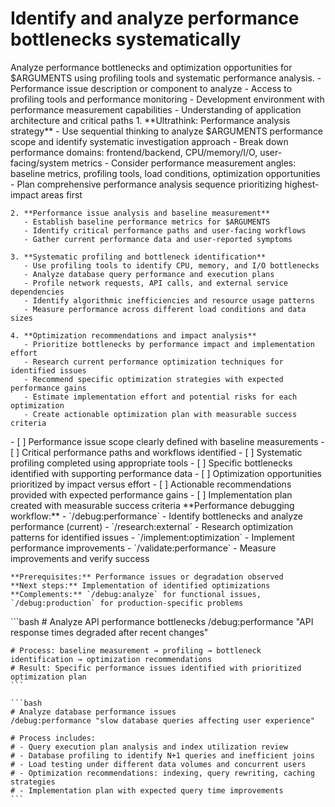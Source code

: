 # Identify and analyze performance bottlenecks systematically

<instructions>
  <context>
    Analyze performance bottlenecks and optimization opportunities for $ARGUMENTS using profiling tools and systematic performance analysis.
  </context>

  <requirements>
    - Performance issue description or component to analyze
    - Access to profiling tools and performance monitoring
    - Development environment with performance measurement capabilities
    - Understanding of application architecture and critical paths
  </requirements>

  <execution>
    1. **Ultrathink: Performance analysis strategy**
       - Use sequential thinking to analyze $ARGUMENTS performance scope and identify systematic investigation approach
       - Break down performance domains: frontend/backend, CPU/memory/I/O, user-facing/system metrics
       - Consider performance measurement angles: baseline metrics, profiling tools, load conditions, optimization opportunities
       - Plan comprehensive performance analysis sequence prioritizing highest-impact areas first

    2. **Performance issue analysis and baseline measurement**
       - Establish baseline performance metrics for $ARGUMENTS
       - Identify critical performance paths and user-facing workflows
       - Gather current performance data and user-reported symptoms

    3. **Systematic profiling and bottleneck identification**
       - Use profiling tools to identify CPU, memory, and I/O bottlenecks
       - Analyze database query performance and execution plans
       - Profile network requests, API calls, and external service dependencies
       - Identify algorithmic inefficiencies and resource usage patterns
       - Measure performance across different load conditions and data sizes

    4. **Optimization recommendations and impact analysis**
       - Prioritize bottlenecks by performance impact and implementation effort
       - Research current performance optimization techniques for identified issues
       - Recommend specific optimization strategies with expected performance gains
       - Estimate implementation effort and potential risks for each optimization
       - Create actionable optimization plan with measurable success criteria
  </execution>

  <validation>
    - [ ] Performance issue scope clearly defined with baseline measurements
    - [ ] Critical performance paths and workflows identified
    - [ ] Systematic profiling completed using appropriate tools
    - [ ] Specific bottlenecks identified with supporting performance data
    - [ ] Optimization opportunities prioritized by impact versus effort
    - [ ] Actionable recommendations provided with expected performance gains
    - [ ] Implementation plan created with measurable success criteria
  </validation>

  <workflow>
    **Performance debugging workflow:**
    - `/debug:performance` - Identify bottlenecks and analyze performance (current)
    - `/research:external` - Research optimization patterns for identified issues
    - `/implement:optimization` - Implement performance improvements
    - `/validate:performance` - Measure improvements and verify success

    **Prerequisites:** Performance issues or degradation observed
    **Next steps:** Implementation of identified optimizations
    **Complements:** `/debug:analyze` for functional issues, `/debug:production` for production-specific problems
  </workflow>

  <examples>
    ```bash
    # Analyze API performance bottlenecks
    /debug:performance "API response times degraded after recent changes"

    # Process: baseline measurement → profiling → bottleneck identification → optimization recommendations
    # Result: Specific performance issues identified with prioritized optimization plan
    ```

    ```bash
    # Analyze database performance issues
    /debug:performance "slow database queries affecting user experience"

    # Process includes:
    # - Query execution plan analysis and index utilization review
    # - Database profiling to identify N+1 queries and inefficient joins
    # - Load testing under different data volumes and concurrent users
    # - Optimization recommendations: indexing, query rewriting, caching strategies
    # - Implementation plan with expected query time improvements
    ```

  </examples>
</instructions>
